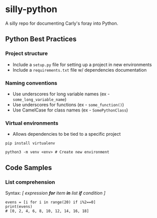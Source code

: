 # silly-python

A silly repo for documenting Carly's foray into Python.

## Python Best Practices
### Project structure
* Include a `setup.py` file for setting up a project in new environments
* Include a `requirements.txt` file w/ dependencies documentation
### Naming conventions
* Use underscores for long variable names (ex - `some_long_variable_name`)
* Use underscores for functions (ex - `some_function()`)
* Use CamelCase for class names (ex - `SomePythonClass`)
### Virtual environments
* Allows dependencies to be tied to a specific project
```
pip install virtualenv

python3 -m venv <env> # Create new environment
```

## Code Samples
### List comprehension
Syntax: _[ expression **for** item **in** list **if** condition ]_
```
evens = [i for i in range(20) if i%2==0]
print(evens)
# [0, 2, 4, 6, 8, 10, 12, 14, 16, 18]
```

